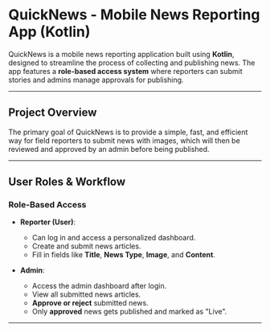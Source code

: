#  QuickNews - Mobile News Reporting App (Kotlin)

QuickNews is a mobile news reporting application built using **Kotlin**, designed to streamline the process of collecting and publishing news. The app features a **role-based access system** where reporters can submit stories and admins manage approvals for publishing.

---

##  Project Overview

The primary goal of QuickNews is to provide a simple, fast, and efficient way for field reporters to submit news with images, which will then be reviewed and approved by an admin before being published.

---

##  User Roles & Workflow

###  Role-Based Access

- **Reporter (User)**:
  - Can log in and access a personalized dashboard.
  - Create and submit news articles.
  - Fill in fields like **Title**, **News Type**, **Image**, and **Content**.

- **Admin**:
  - Access the admin dashboard after login.
  - View all submitted news articles.
  - **Approve or reject** submitted news.
  - Only **approved** news gets published and marked as "Live".

---


